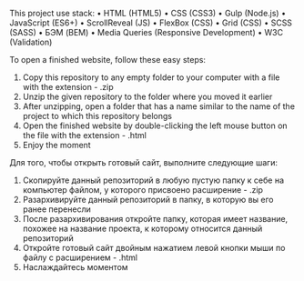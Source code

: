 This project use stack:
• HTML (HTML5)
• CSS (CSS3)
• Gulp (Node.js)
• JavaScript (ES6+)
• ScrollReveal (JS)
• FlexBox (CSS)
• Grid (CSS)
• SCSS (SASS)
• БЭМ (BEM)
• Media Queries (Responsive Development)
• W3C (Validation)

To open a finished website, follow these easy steps:
1) Copy this repository to any empty folder to your computer with a file with the extension - .zip
2) Unzip the given repository to the folder where you moved it earlier
3) After unzipping, open a folder that has a name similar to the name of the project to which this repository belongs
4) Open the finished website by double-clicking the left mouse button on the file with the extension - .html
5) Enjoy the moment

Для того, чтобы открыть готовый сайт, выполните следующие шаги:
1) Скопируйте данный репозиторий в любую пустую папку к себе на компьютер файлом, у которого присвоено расширение - .zip
2) Разархивируйте данный репозиторий в папку, в которую вы его ранее перенесли
3) После разархивирования откройте папку, которая имеет название, похожее на название проекта, к которому относится данный репозиторий
4) Откройте готовый сайт двойным нажатием левой кнопки мыши по файлу с расширением - .html
5) Наслаждайтесь моментом
